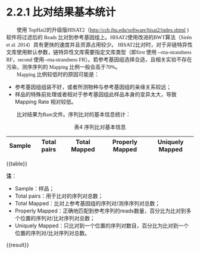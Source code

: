 # 2.2.1 比对结果基本统计

<font face="微软雅黑" >&emsp;&emsp;使用 TopHat2的升级版HISAT2（http://ccb.jhu.edu/software/hisat2/index.shtml ) 软件将过滤后的 Reads 比对到参考基因组上。HISAT2使用改进的BWT算法（Sirén et al. 2014）具有更快的速度并且资源占用较少。 HISAT2比对时，对于非链特异性文库使用默认参数，链特异性文库需要指定文库类型（即first 使用 --rna-strandness RF，second 使用--rna-strandness FR）。若参考基因组选择合适，且相关实验不存在污染，测序序列的 Mapping 比例一般会高于70%。</font><br />
<font face="微软雅黑" >&emsp;&emsp;Mapping 比例较低时的原因可能是：</font><br />

- 参考基因组组装不好，或者所测物种与参考基因组的亲缘关系较远；
- 样品的特殊前处理或者相对于参考基因组此样品本身的变异太大，导致 Mapping Rate 相对较低。


<font face="微软雅黑" >&emsp;&emsp;比对结果为Bam文件。序列比对的基本信息统计：</font><br />

<center>表4 序列比对基本信息</center>

|  Sample  | Total pairs  |Total Mapped|Properly Mapped|Uniquely Mapped|
| :--------: | :--------: | :--------: | :--------: | :--------: |
{{table}}


**注**：
- Sample：样品；
- Total pairs：用于比对的序列对总数；
- Total Mapped：比对上参考基因组的序列对/测序序列对总数；
- Properly Mapped：正确地匹配到参考序列的reads数量，百分比为比对到多个位置的序列对/比对序列对总数；
- Uniquely Mapped：只比对到一个位置的序列对数目，百分比为比对到一个位置的序列对/比对序列对总数。

{{result}}